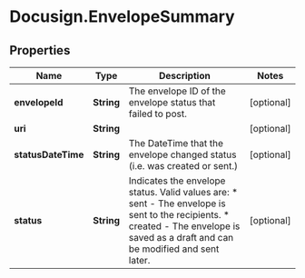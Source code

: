 # Docusign.EnvelopeSummary

## Properties
Name | Type | Description | Notes
------------ | ------------- | ------------- | -------------
**envelopeId** | **String** | The envelope ID of the envelope status that failed to post. | [optional] 
**uri** | **String** |  | [optional] 
**statusDateTime** | **String** | The DateTime that the envelope changed status (i.e. was created or sent.) | [optional] 
**status** | **String** | Indicates the envelope status. Valid values are:  * sent - The envelope is sent to the recipients.  * created - The envelope is saved as a draft and can be modified and sent later. | [optional] 


